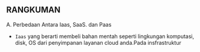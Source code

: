## RANGKUMAN

A. Perbedaan Antara Iaas, SaaS. dan Paas
- ```Iaas``` yang berarti membeli bahan mentah seperti lingkungan komputasi, disk, OS dari penyimpanan layanan cloud anda.Pada insfrastruktur 
